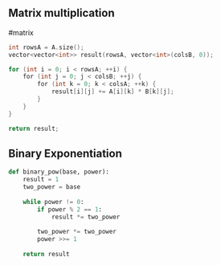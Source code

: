 ## Matrix multiplication 
#matrix

```cpp
int rowsA = A.size();
vector<vector<int>> result(rowsA, vector<int>(colsB, 0));

for (int i = 0; i < rowsA; ++i) {
    for (int j = 0; j < colsB; ++j) {
        for (int k = 0; k < colsA; ++k) {
            result[i][j] += A[i][k] * B[k][j];
        }
    }
}

return result;
```

## Binary Exponentiation

```python
def binary_pow(base, power):
	result = 1
	two_power = base
	
	while power != 0:
		if power % 2 == 1:
			result *= two_power
		
		two_power *= two_power
		power >>= 1
	
	return result
```